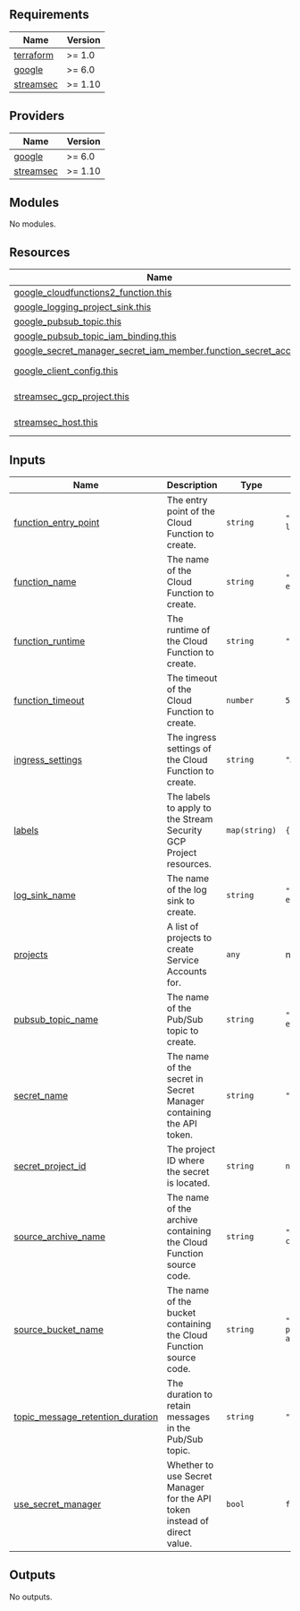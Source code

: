 <!-- BEGIN_TF_DOCS -->
## Requirements

| Name | Version |
|------|---------|
| <a name="requirement_terraform"></a> [terraform](#requirement\_terraform) | >= 1.0 |
| <a name="requirement_google"></a> [google](#requirement\_google) | >= 6.0 |
| <a name="requirement_streamsec"></a> [streamsec](#requirement\_streamsec) | >= 1.10 |

## Providers

| Name | Version |
|------|---------|
| <a name="provider_google"></a> [google](#provider\_google) | >= 6.0 |
| <a name="provider_streamsec"></a> [streamsec](#provider\_streamsec) | >= 1.10 |

## Modules

No modules.

## Resources

| Name | Type |
|------|------|
| [google_cloudfunctions2_function.this](https://registry.terraform.io/providers/hashicorp/google/latest/docs/resources/cloudfunctions2_function) | resource |
| [google_logging_project_sink.this](https://registry.terraform.io/providers/hashicorp/google/latest/docs/resources/logging_project_sink) | resource |
| [google_pubsub_topic.this](https://registry.terraform.io/providers/hashicorp/google/latest/docs/resources/pubsub_topic) | resource |
| [google_pubsub_topic_iam_binding.this](https://registry.terraform.io/providers/hashicorp/google/latest/docs/resources/pubsub_topic_iam_binding) | resource |
| [google_secret_manager_secret_iam_member.function_secret_access](https://registry.terraform.io/providers/hashicorp/google/latest/docs/resources/secret_manager_secret_iam_member) | resource |
| [google_client_config.this](https://registry.terraform.io/providers/hashicorp/google/latest/docs/data-sources/client_config) | data source |
| [streamsec_gcp_project.this](https://registry.terraform.io/providers/streamsec-terraform/streamsec/latest/docs/data-sources/gcp_project) | data source |
| [streamsec_host.this](https://registry.terraform.io/providers/streamsec-terraform/streamsec/latest/docs/data-sources/host) | data source |

## Inputs

| Name | Description | Type | Default | Required |
|------|-------------|------|---------|:--------:|
| <a name="input_function_entry_point"></a> [function\_entry\_point](#input\_function\_entry\_point) | The entry point of the Cloud Function to create. | `string` | `"streamsec-audit-logs-collector"` | no |
| <a name="input_function_name"></a> [function\_name](#input\_function\_name) | The name of the Cloud Function to create. | `string` | `"stream-security-events-function"` | no |
| <a name="input_function_runtime"></a> [function\_runtime](#input\_function\_runtime) | The runtime of the Cloud Function to create. | `string` | `"nodejs22"` | no |
| <a name="input_function_timeout"></a> [function\_timeout](#input\_function\_timeout) | The timeout of the Cloud Function to create. | `number` | `5` | no |
| <a name="input_ingress_settings"></a> [ingress\_settings](#input\_ingress\_settings) | The ingress settings of the Cloud Function to create. | `string` | `"ALLOW_INTERNAL_ONLY"` | no |
| <a name="input_labels"></a> [labels](#input\_labels) | The labels to apply to the Stream Security GCP Project resources. | `map(string)` | `{}` | no |
| <a name="input_log_sink_name"></a> [log\_sink\_name](#input\_log\_sink\_name) | The name of the log sink to create. | `string` | `"stream-security-events-sink"` | no |
| <a name="input_projects"></a> [projects](#input\_projects) | A list of projects to create Service Accounts for. | `any` | n/a | yes |
| <a name="input_pubsub_topic_name"></a> [pubsub\_topic\_name](#input\_pubsub\_topic\_name) | The name of the Pub/Sub topic to create. | `string` | `"stream-security-events-topic"` | no |
| <a name="input_secret_name"></a> [secret\_name](#input\_secret\_name) | The name of the secret in Secret Manager containing the API token. | `string` | `"stream-security"` | no |
| <a name="input_secret_project_id"></a> [secret\_project\_id](#input\_secret\_project\_id) | The project ID where the secret is located. | `string` | `null` | no |
| <a name="input_source_archive_name"></a> [source\_archive\_name](#input\_source\_archive\_name) | The name of the archive containing the Cloud Function source code. | `string` | `"gcp-events-collection.zip"` | no |
| <a name="input_source_bucket_name"></a> [source\_bucket\_name](#input\_source\_bucket\_name) | The name of the bucket containing the Cloud Function source code. | `string` | `"streamsec-production-public-artifacts"` | no |
| <a name="input_topic_message_retention_duration"></a> [topic\_message\_retention\_duration](#input\_topic\_message\_retention\_duration) | The duration to retain messages in the Pub/Sub topic. | `string` | `"259200s"` | no |
| <a name="input_use_secret_manager"></a> [use\_secret\_manager](#input\_use\_secret\_manager) | Whether to use Secret Manager for the API token instead of direct value. | `bool` | `false` | no |

## Outputs

No outputs.
<!-- END_TF_DOCS -->
